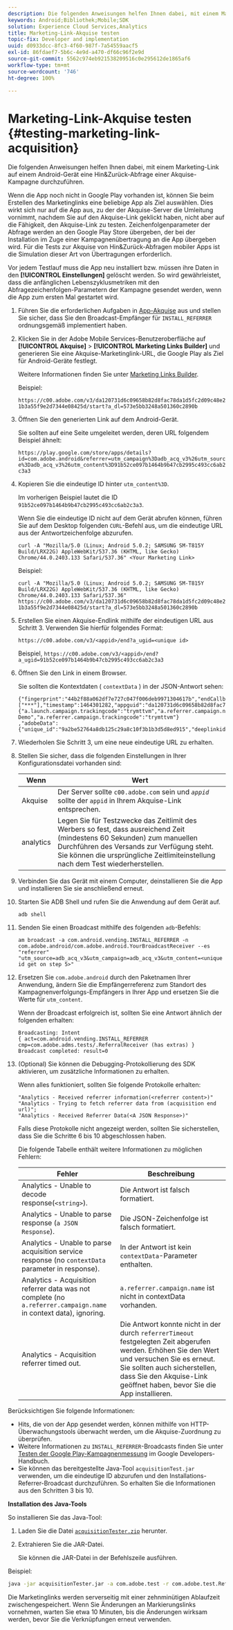 ```yaml
---
description: Die folgenden Anweisungen helfen Ihnen dabei, mit einem Marketing-Link auf einem Android-Gerät eine Hin&Zurück-Abfrage einer Akquise-Kampagne durchzuführen.
keywords: Android;Bibliothek;Mobile;SDK
solution: Experience Cloud Services,Analytics
title: Marketing-Link-Akquise testen
topic-fix: Developer and implementation
uuid: d0933dcc-8fc3-4f60-987f-7a54559aacf5
exl-id: 86fdaef7-5b6c-4e9d-a470-df66c96f2e9d
source-git-commit: 5562c974eb921538209516c0e295612de1865af6
workflow-type: tm+mt
source-wordcount: '746'
ht-degree: 100%

---
```


# Marketing-Link-Akquise testen {#testing-marketing-link-acquisition}

Die folgenden Anweisungen helfen Ihnen dabei, mit einem Marketing-Link auf einem Android-Gerät eine Hin&amp;Zurück-Abfrage einer Akquise-Kampagne durchzuführen.

Wenn die App noch nicht in Google Play vorhanden ist, können Sie beim Erstellen des Marketinglinks eine beliebige App als Ziel auswählen. Dies wirkt sich nur auf die App aus, zu der der Akquise-Server die Umleitung vornimmt, nachdem Sie auf den Akquise-Link geklickt haben, nicht aber auf die Fähigkeit, den Akquise-Link zu testen. Zeichenfolgenparameter der Abfrage werden an den Google Play Store übergeben, der bei der Installation im Zuge einer Kampagnenübertragung an die App übergeben wird. Für die Tests zur Akquise von Hin&amp;Zurück-Abfragen mobiler Apps ist die Simulation dieser Art von Übertragungen erforderlich.

Vor jedem Testlauf muss die App neu installiert bzw. müssen ihre Daten in den **[!UICONTROL Einstellungen]** gelöscht werden. So wird gewährleistet, dass die anfänglichen Lebenszyklusmetriken mit den Abfragezeichenfolgen-Parametern der Kampagne gesendet werden, wenn die App zum ersten Mal gestartet wird.

1. Führen Sie die erforderlichen Aufgaben in [App-Akquise](/help/android/acquisition-main/acquisition.md) aus und stellen Sie sicher, dass Sie den Broadcast-Empfänger für `INSTALL_REFERRER` ordnungsgemäß implementiert haben.
1. Klicken Sie in der Adobe Mobile Services-Benutzeroberfläche auf **[!UICONTROL Akquise]** > **[!UICONTROL Marketing Links Builder]** und generieren Sie eine Akquise-Marketinglink-URL, die Google Play als Ziel für Android-Geräte festlegt.

   Weitere Informationen finden Sie unter [Marketing Links Builder](/help/using/acquisition-main/c-marketing-links-builder/c-marketing-links-builder.md).

   Beispiel:

   `https://c00.adobe.com/v3/da120731d6c09658b82d8fac78da1d5fc2d09c48e21b3a55f9e2d7344e08425d/start?a_dl=573e5bb3248a501360c2890b`

1. Öffnen Sie den generierten Link auf dem Android-Gerät.

   Sie sollten auf eine Seite umgeleitet werden, deren URL folgendem Beispiel ähnelt:

   `https://play.google.com/store/apps/details?id=com.adobe.android&referrer=utm_campaign%3Dadb_acq_v3%26utm_source%3Dadb_acq_v3%26utm_content%3D91b52ce097b1464b9b47cb2995c493cc6ab2c3a3`

1. Kopieren Sie die eindeutige ID hinter `utm_content%3D`.

   Im vorherigen Beispiel lautet die ID `91b52ce097b1464b9b47cb2995c493cc6ab2c3a3`.

   Wenn Sie die eindeutige ID nicht auf dem Gerät abrufen können, führen Sie auf dem Desktop folgenden `CURL`-Befehl aus, um die eindeutige URL aus der Antwortzeichenfolge abzurufen.

   `curl -A "Mozilla/5.0 (Linux; Android 5.0.2; SAMSUNG SM-T815Y Build/LRX22G) AppleWebKit/537.36 (KHTML, like Gecko) Chrome/44.0.2403.133 Safari/537.36" <Your Marketing Link>`

   Beispiel:

   `curl -A "Mozilla/5.0 (Linux; Android 5.0.2; SAMSUNG SM-T815Y Build/LRX22G) AppleWebKit/537.36 (KHTML, like Gecko) Chrome/44.0.2403.133 Safari/537.36" https://c00.adobe.com/v3/da120731d6c09658b82d8fac78da1d5fc2d09c48e21b3a55f9e2d7344e08425d/start?a_dl=573e5bb3248a501360c2890b`

1. Erstellen Sie einen Akquise-Endlink mithilfe der eindeutigen URL aus Schritt 3. Verwenden Sie hierfür folgendes Format:

   `https://c00.adobe.com/v3/<appid>/end?a_ugid=<unique id>`

   Beispiel, `https://c00.adobe.com/v3/<appid>/end?a_ugid=91b52ce097b1464b9b47cb2995c493cc6ab2c3a3`

1. Öffnen Sie den Link in einem Browser.

   Sie sollten die Kontextdaten ( `contextData` ) in der JSON-Antwort sehen:

   ```
   {"fingerprint":"44b2f88a062df7e727c047f006deb9971304617b","endCallbacks":["***"],"timestamp":1464301282,"appguid":"da120731d6c09658b82d8fac78da1d5fc2d09c48e21b3a55f9e2d7344e08425d","contextData": 
   {"a.launch.campaign.trackingcode":"trymttvm","a.referrer.campaign.name":"Android Demo","a.referrer.campaign.trackingcode":"trymttvm"} 
   ,"adobeData":{"unique_id":"9a2be52764a8db125c29a8c10f3b1b3d5d8ed915","deeplinkid":"57476c26072932ec6d3a470b"}}.
   ```

1. Wiederholen Sie Schritt 3, um eine neue eindeutige URL zu erhalten.
1. Stellen Sie sicher, dass die folgenden Einstellungen in Ihrer Konfigurationsdatei vorhanden sind:

   | Wenn | Wert |
   |--- |--- |
   | Akquise | Der Server sollte `c00.adobe.com` sein und *`appid`* sollte der `appid` in Ihrem Akquise-Link entsprechen. |
   | analytics | Legen Sie für Testzwecke das Zeitlimit des Werbers so fest, dass ausreichend Zeit (mindestens 60 Sekunden) zum manuellen Durchführen des Versands zur Verfügung steht. Sie können die ursprüngliche Zeitlimiteinstellung nach dem Test wiederherstellen. |

1. Verbinden Sie das Gerät mit einem Computer, deinstallieren Sie die App und installieren Sie sie anschließend erneut.
1. Starten Sie ADB Shell und rufen Sie die Anwendung auf dem Gerät auf.

   ```
   adb shell
   ```

1. Senden Sie einen Broadcast mithilfe des folgenden `adb`-Befehls:

   ```
   am broadcast -a com.android.vending.INSTALL_REFERRER -n com.adobe.android/com.adobe.android.YourBroadcastReceiver --es "referrer" "utm_source=adb_acq_v3&utm_campaign=adb_acq_v3&utm_content=<unique id get on step 5>"
   ```

1. Ersetzen Sie `com.adobe.android` durch den Paketnamen Ihrer Anwendung, ändern Sie die Empfängerreferenz zum Standort des Kampagnenverfolgungs-Empfängers in Ihrer App und ersetzen Sie die Werte für `utm_content`.

   Wenn der Broadcast erfolgreich ist, sollten Sie eine Antwort ähnlich der folgenden erhalten:

   ```
   Broadcasting: Intent 
   { act=com.android.vending.INSTALL_REFERRER cmp=com.adobe.adms.tests/.ReferralReceiver (has extras) } 
   Broadcast completed: result=0 
   ```

1. (Optional) Sie können die Debugging-Protokollierung des SDK aktivieren, um zusätzliche Informationen zu erhalten.

   Wenn alles funktioniert, sollten Sie folgende Protokolle erhalten:

   ```
   "Analytics - Received referrer information(<referrer content>)" 
   "Analytics - Trying to fetch referrer data from (acquisition end url)"; 
   "Analytics - Received Referrer Data(<A JSON Response>)"
   ```

   Falls diese Protokolle nicht angezeigt werden, sollten Sie sicherstellen, dass Sie die Schritte 6 bis 10 abgeschlossen haben.

   Die folgende Tabelle enthält weitere Informationen zu möglichen Fehlern:

   | Fehler | Beschreibung |
   |--- |--- |
   | Analytics - Unable to decode response(`<string>`). | Die Antwort ist falsch formatiert. |
   | Analytics - Unable to parse response (`a JSON Response`). | Die JSON-Zeichenfolge ist falsch formatiert. |
   | Analytics - Unable to parse acquisition service response (no `contextData` parameter in response). | In der Antwort ist kein `contextData`-Parameter enthalten. |
   | Analytics - Acquisition referrer data was not complete (no `a.referrer.campaign.name` in context data), ignoring. | `a.referrer.campaign.name` ist nicht in contextData vorhanden. |
   | Analytics - Acquisition referrer timed out. | Die Antwort konnte nicht in der durch `referrerTimeout` festgelegten Zeit abgerufen werden. Erhöhen Sie den Wert und versuchen Sie es erneut.  Sie sollten auch sicherstellen, dass Sie den Akquise-Link geöffnet haben, bevor Sie die App installieren. |

Berücksichtigen Sie folgende Informationen:

* Hits, die von der App gesendet werden, können mithilfe von HTTP-Überwachungstools überwacht werden, um die Akquise-Zuordnung zu überprüfen.
* Weitere Informationen zu `INSTALL_REFERRER`-Broadcasts finden Sie unter [Testen der Google Play-Kampagnenmessung](https://developers.google.com/analytics/solutions/testing-play-campaigns) im Google Developers-Handbuch.
* Sie können das bereitgestellte Java-Tool `acquisitionTest.jar` verwenden, um die eindeutige ID abzurufen und den Installations-Referrer-Broadcast durchzuführen. So erhalten Sie die Informationen aus den Schritten 3 bis 10.

**Installation des Java-Tools**

So installieren Sie das Java-Tool:

1. Laden Sie die Datei [`acquisitionTester.zip`](../assets/acquisitionTester.zip) herunter.
1. Extrahieren Sie die JAR-Datei.

   Sie können die JAR-Datei in der Befehlszeile ausführen.

Beispiel:

```sh
java -jar acquisitionTester.jar -a com.adobe.test -r com.adobe.test.ReferrerReceiver -l "https://c00.adobe.com/v3/appid/start?a_i_id=123456&a_g_id=com.adobe.test&a_dd=i&ctxa.referrer.campaign.name=name&ctxa.referrer.campaign.trackingcode=1234
```

Die Marketinglinks werden serverseitig mit einer zehnminütigen Ablaufzeit zwischengespeichert. Wenn Sie Änderungen an Markierungslinks vornehmen, warten Sie etwa 10 Minuten, bis die Änderungen wirksam werden, bevor Sie die Verknüpfungen erneut verwenden.
